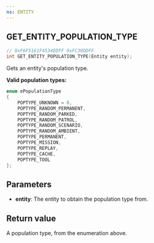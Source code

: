 ```yaml
---
ns: ENTITY
---
```

## GET_ENTITY_POPULATION_TYPE

```c
// 0xF6F5161F4534EDFF 0xFC30DDFF
int GET_ENTITY_POPULATION_TYPE(Entity entity);
```

Gets an entity's population type.

**Valid population types:**

```cpp
enum ePopulationType
{
	POPTYPE_UNKNOWN = 0,
	POPTYPE_RANDOM_PERMANENT,
	POPTYPE_RANDOM_PARKED,
	POPTYPE_RANDOM_PATROL,
	POPTYPE_RANDOM_SCENARIO,
	POPTYPE_RANDOM_AMBIENT,
	POPTYPE_PERMANENT,
	POPTYPE_MISSION,
	POPTYPE_REPLAY,
	POPTYPE_CACHE,
	POPTYPE_TOOL
};
```

## Parameters
* **entity**: The entity to obtain the population type from.

## Return value
A population type, from the enumeration above.
